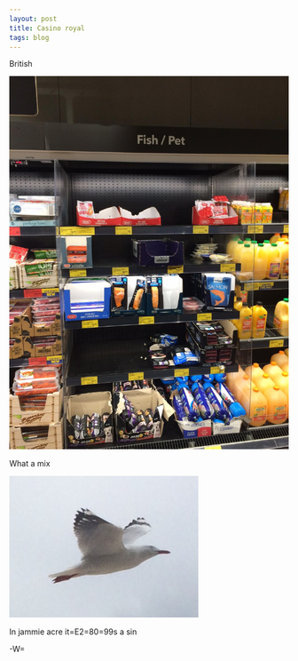 ```yaml
---
layout: post
title: Casino royal
tags: blog
---
```



British

 ![lol][image1]

 [image1]: /images/2018/1/2018-1-7-casino-royal-image1.jpeg

What a mix

 ![lol][image2]

 [image2]: /images/2018/1/2018-1-7-casino-royal-image2.jpeg

In jammie acre it=E2=80=99s a sin

-W=